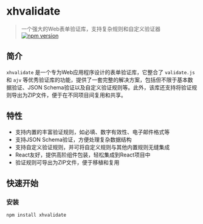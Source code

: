 

# xhvalidate

> 一个强大的Web表单验证库，支持复杂规则和自定义验证器
[![npm version](https://img.shields.io/npm/v/xhvalidate.svg)](https://www.npmjs.com/package/xhvalidate)

## 简介
`xhvalidate` 是一个专为Web应用程序设计的表单验证库，它整合了 `validate.js` 和 `ajv` 等优秀验证库的功能，提供了一套完整的解决方案，包括但不限于基本数据验证、JSON Schema验证以及自定义验证规则等。此外，该库还支持将验证规则导出为ZIP文件，便于在不同项目间复用和共享。

## 特性

- 支持内置的丰富验证规则，如必填、数字有效性、电子邮件格式等
- 支持JSON Schema验证，方便处理复杂数据结构
- 支持自定义验证规则，并可将自定义规则与其他内置规则无缝集成
- React友好，提供高阶组件包装，轻松集成到React项目中
- 验证规则可导出为ZIP文件，便于移植和复用

## 快速开始
### 安装

```bash
npm install xhvalidate
